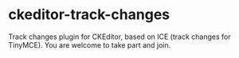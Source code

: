 ckeditor-track-changes
======================

Track changes plugin for CKEditor, based on ICE (track changes for TinyMCE). You are welcome to take part and join.
